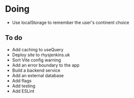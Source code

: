 # Doing

-   Use localStorage to remember the user's continent choice

## To do

-   Add caching to useQuery
-   Deploy site to rhysjenkins.uk
-   Sort Vite config warning
-   Add an error boundary to the app
-   Build a backend service
-   Add an external database
-   Add flags
-   Add testing
-   Add ESLint
